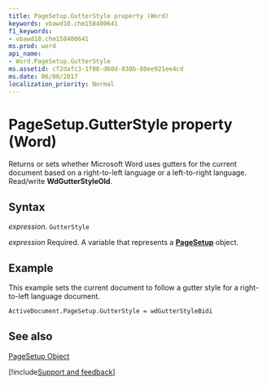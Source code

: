 ```yaml
---
title: PageSetup.GutterStyle property (Word)
keywords: vbawd10.chm158400641
f1_keywords:
- vbawd10.chm158400641
ms.prod: word
api_name:
- Word.PageSetup.GutterStyle
ms.assetid: cf2dafc3-1f08-d60d-830b-80ee921ee4cd
ms.date: 06/08/2017
localization_priority: Normal
---
```



# PageSetup.GutterStyle property (Word)

Returns or sets whether Microsoft Word uses gutters for the current document based on a right-to-left language or a left-to-right language. Read/write  **WdGutterStyleOld**.


## Syntax

_expression_. `GutterStyle`

_expression_ Required. A variable that represents a **[PageSetup](Word.PageSetup.md)** object.


## Example

This example sets the current document to follow a gutter style for a right-to-left language document.


```vb
ActiveDocument.PageSetup.GutterStyle = wdGutterStyleBidi
```


## See also


[PageSetup Object](Word.PageSetup.md)

[!include[Support and feedback](~/includes/feedback-boilerplate.md)]
